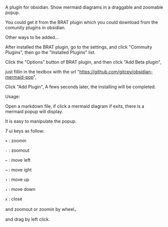 A plugin for obsidian. Show mermaid diagrams in a draggable and zoomable popup. 

You could get it from the BRAT plugin which you could download from the comunity plugins in obsidian. 

Other ways to be added...

After installed the BRAT plugin, go to the settings, and click "Commuity Plugins", then go the "Installed Plugins" list. 

Click the "Options" button of BRAT plugin, and then click "Add Beta plugin", 

just fillin in the textbox with the url "https://github.com/gitcpy/obsidian-mermaid-pop",

Click "Add Plugin", A fews seconds later, the installing will be completed.

Usage:

  Open a markdown file, if click a mermaid diagram if exits, there is a mermaid popup will display.

  It is easy to manipulate the popup. 

  7 ui keys as follow:
  
  <code>+</code> : zoomin
    
  <code>-</code> : zoomout
    
  <code>←</code>  : move left

  <code>→</code>  : move ight
  
  <code>↑</code>  : move up

  <code>↓</code>  : move down

  <code>x</code>  : close
  
  and zoomout or zoomin by wheel， 
  
  and drag by left click.


